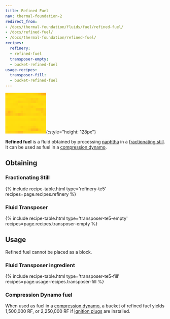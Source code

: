 ```yaml
---
title: Refined Fuel
nav: thermal-foundation-2
redirect_from:
- /docs/thermal-foundation/fluids/fuel/refined-fuel/
- /docs/refined-fuel/
- /docs/thermal-foundation/refined-fuel/
recipes:
  refinery:
  - refined-fuel
  transposer-empty:
  - bucket-refined-fuel
usage-recipes:
  transposer-fill:
  - bucket-refined-fuel
---
```


![Refined fuel](/assets/images/thermal-foundation/refined-fuel.gif){:style="height: 128px"}


**Refined fuel** is a fluid obtained by processing [naphtha](/docs/thermal-foundation-2/naphtha/) in
a [fractionating still](/docs/thermal-expansion/fractionating-still/). It can be used as fuel in a
[compression dynamo](/docs/thermal-expansion/compression-dynamo/).


Obtaining
---------

### Fractionating Still
{% include recipe-table.html type='refinery-te5' recipes=page.recipes.refinery %}

### Fluid Transposer
{% include recipe-table.html type='transposer-te5-empty' recipes=page.recipes.transposer-empty %}


Usage
-----

Refined fuel cannot be placed as a block.

### Fluid Transposer ingredient
{% include recipe-table.html type='transposer-te5-fill' recipes=page.usage-recipes.transposer-fill %}

### Compression Dynamo fuel
When used as fuel in a [compression
dynamo](/docs/thermal-expansion/compression-dynamo/), a bucket of refined fuel
yields 1,500,000 RF, or 2,250,000 RF if [ignition
plugs](/docs/thermal-expansion/augment-ignition-plugs/) are installed.
